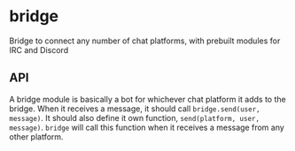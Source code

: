 # bridge
Bridge to connect any number of chat platforms, with prebuilt modules for IRC
and Discord

## API
A bridge module is basically a bot for whichever chat platform it adds to the
bridge. When it receives a message, it should call `bridge.send(user,
message)`. It should also define it own function, `send(platform, user,
message)`. `bridge` will call this function when it receives a message from
any other platform.
